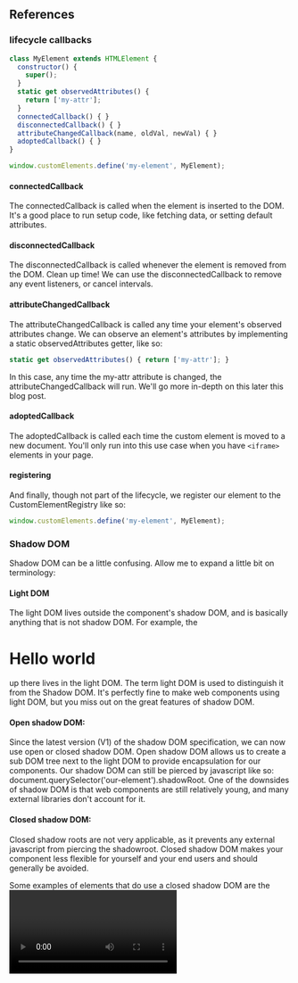 ## References
### lifecycle callbacks
```js   
class MyElement extends HTMLElement {
  constructor() {
    super(); 
  }
  static get observedAttributes() {
    return ['my-attr'];
  }
  connectedCallback() { }
  disconnectedCallback() { }
  attributeChangedCallback(name, oldVal, newVal) { }
  adoptedCallback() { }
}

window.customElements.define('my-element', MyElement);
```

#### connectedCallback
The connectedCallback is called when the element is inserted to the DOM. It's a good place to run setup code, like fetching data, or setting default attributes.

#### disconnectedCallback
The disconnectedCallback is called whenever the element is removed from the DOM. Clean up time! We can use the disconnectedCallback to remove any event listeners, or cancel intervals.

#### attributeChangedCallback
The attributeChangedCallback is called any time your element's observed attributes change. We can observe an element's attributes by implementing a static observedAttributes getter, like so:

```js   
static get observedAttributes() { return ['my-attr']; }
```

In this case, any time the my-attr attribute is changed, the attributeChangedCallback will run. We'll go more in-depth on this later this blog post.

#### adoptedCallback
The adoptedCallback is called each time the custom element is moved to a new document. You'll only run into this use case when you have ``<iframe>`` elements in your page.

#### registering 
And finally, though not part of the lifecycle, we register our element to the CustomElementRegistry like so:

```js   
window.customElements.define('my-element', MyElement);
```


### Shadow DOM
Shadow DOM can be a little confusing. Allow me to expand a little bit on terminology:

#### Light DOM
The light DOM lives outside the component's shadow DOM, and is basically anything that is not shadow DOM. For example, the <h1>Hello world</h1> up there lives in the light DOM. The term light DOM is used to distinguish it from the Shadow DOM. It's perfectly fine to make web components using light DOM, but you miss out on the great features of shadow DOM.

#### Open shadow DOM:
Since the latest version (V1) of the shadow DOM specification, we can now use open or closed shadow DOM. Open shadow DOM allows us to create a sub DOM tree next to the light DOM to provide encapsulation for our components. Our shadow DOM can still be pierced by javascript like so: document.querySelector('our-element').shadowRoot. One of the downsides of shadow DOM is that web components are still relatively young, and many external libraries don't account for it.

#### Closed shadow DOM:
Closed shadow roots are not very applicable, as it prevents any external javascript from piercing the shadowroot. Closed shadow DOM makes your component less flexible for yourself and your end users and should generally be avoided.

Some examples of elements that do use a closed shadow DOM are the <video> element.

